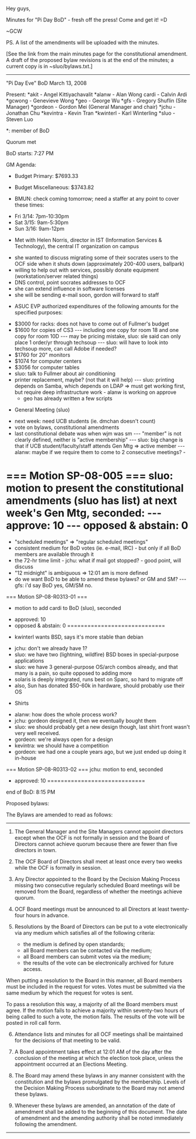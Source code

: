 Hey guys,

Minutes for "Pi Day BoD" - fresh off the press! Come and get it! =D

~GCW

PS. A list of the amendments will be uploaded with the minutes.

[See the link from the main minutes page for the constitutional amendment.
A draft of the proposed bylaw revisions is at the end of the minutes; a
current copy is in ~sluo/bylaws.txt.]

-------------------------------

"Pi Day Eve" BoD
March 13, 2008

Present:
*akit - Angel Kittiyachavalit
*alanw - Alan Wong
cardi - Calvin Ardi
*gcwong - Genevieve Wong
*geo - George Wu
*gfs - Gregory Shuflin (Site Manager)
*gordeon - Gordon Mei (General Manager and chair)
*jchu - Jonathan Chu
*kevintra - Kevin Tran
*kwinterl - Karl Winterling
*sluo - Steven Luo

*: member of BoD

Quorum met

BoD starts: 7:27 PM

GM Agenda:
* Budget Primary: $7693.33
* Budget Miscellaneous: $3743.82

* BMUN: check coming tomorrow; need a staffer at any point to cover these
times:
- Fri 3/14: 7pm-10:30pm
- Sat 3/15: 9am-5:30pm
- Sun 3/16: 9am-12pm

* Met with Helen Norris, director in IST (Information Services &
Technology), the central IT organization on campus
- she wanted to discuss migrating some of their socrates users to the OCF
side when it shuts down (approximately 200-400 users, ballpark)
- willing to help out with services, possibly donate equipment
(workstation/server related things)
- DNS control, point socrates addresses to OCF
- she can extend influence in software licenses
- she will be sending e-mail soon, gordon will forward to staff

* ASUC EVP authorized expenditures of the following amounts for the
specified purposes:
- $3000 for racks: does not have to come out of Fullmer's budget
- $1600 for copies of CS3
--- including one copy for room 18 and one copy for room 10D
--- may be pricing mistake, sluo: sle said can only place 1 order/yr
through techsoup
--- sluo: will have to look into techsoup more, can call Adobe if needed?
- $1760 for 20" monitors
- $1074 for computer centers
- $3056 for computer tables
- sluo: talk to Fullmer about air conditioning
- printer replacement, maybe? (not that it will help)
--- sluo: printing depends on Samba, which depends on LDAP
    => must get working first, but require deep infrastructure work -
alanw is working on approve
    - geo has already written a few scripts

* General Meeting (sluo)
- next week: need UCB students (ie. dmchan doesn't count)
- vote on bylaws, constitutional amendments
- last constitutional debate was when wjm was sm
--- "member" is not clearly defined, neither is "active membership" ---
sluo: big change is that if UCB student/faculty/staff attends Gen Mtg =>
active member
--- alanw: maybe if we require them to come to 2 consecutive meetings? -

=== Motion SP-08-005 ===
sluo: motion to present the constitutional amendments (sluo has list) at
next week's Gen Mtg, seconded:
--- approve: 10
--- opposed & abstain: 0
========================

- "scheduled meetings" => "regular scheduled meetings"
- consistent medium for BoD votes (ie. e-mail, IRC) - but only if all BoD
members are available through it
- the 72-hr time limit - jchu: what if mail got stopped? - good point,
will discuss
- "12 midnight" is ambiguous => 12:01 am is more defined
- do we want BoD to be able to amend these bylaws? or GM and SM?
--- gfs: i'd say BoD yes, GM/SM no.

=== Motion SP-08-R0313-01 ===
* motion to add cardi to BoD (sluo), seconded
- approved: 10
- opposed & abstain: 0
=============================

* kwinterl wants BSD, says it's more stable than debian
- jchu: don't we already have 1?
- sluo: we have two (lightning, wildfire) BSD boxes in special-purpose
applications
- sluo: we have 3 general-purpose OS/arch combos already, and that many is
a pain, so quite opposed to adding more
- solaris is deeply integrated, runs best on Sparc, so hard to migrate off
- also, Sun has donated $50-60k in hardware, should probably use their OS

* Shirts
- alanw: how does the whole process work?
- jchu: gordeon designed it, then we eventually bought them
- sluo: we should probably get a new design though, last shirt front
wasn't very well received.
- gordeon: we're always open for a design
- kevintra: we should have a competition
- gordeon: we had one a couple years ago, but we just ended up doing it
in-house

=== Motion SP-08-R0313-02 ===
jchu: motion to end, seconded
- approved: 10
=============================

end of BoD: 8:15 PM

Proposed bylaws:

The Bylaws are amended to read as follows:

- ------
1. The General Manager and the Site Managers cannot appoint directors
except when the OCF is not formally in session and the Board of
Directors cannot achieve quorum because there are fewer than five
directors in town.

2. The OCF Board of Directors shall meet at least once every two weeks
while the OCF is formally in session.

3. Any Director appointed to the Board by the Decision Making Process
missing two consecutive regularly scheduled Board meetings will be
removed from the Board, regardless of whether the meetings achieve
quorum.

4. OCF Board meetings must be announced to all Directors at least
twenty-four hours in advance.

5. Resolutions by the Board of Directors can be put to a vote
electronically via any medium which satisfies all of the following
criteria:
	
	* the medium is defined by open standards;
	* all Board members can be contacted via the medium;
	* all Board members can submit votes via the medium;
	* the results of the vote can be electronically archived for
	  future access.

When putting a resolution to the Board in this manner, all Board members
must be included in the request for votes.  Votes must be submitted via
the same medium by which the request for votes is sent.

To pass a resolution this way, a majority of all the Board members must
agree. If the motion fails to achieve a majority within seventy-two
hours of being called to such a vote, the motion fails.  The results of
the vote will be posted in roll call form.

6. Attendance lists and minutes for all OCF meetings shall be maintained
for the decisions of that meeting to be valid.

7. A Board appointment takes effect at 12:01 AM of the day after the
conclusion of the meeting at which the election took place, unless the
appointment occurred at an Elections Meeting.

8. The Board may amend these bylaws in any manner consistent with the
constitution and the bylaws promulgated by the membership.  Levels of
the Decision Making Process subordinate to the Board may not amend these
bylaws.

9. Whenever these bylaws are amended, an annotation of the date of
amendment shall be added to the beginning of this document.  The date of
amendment and the amending authority shall be noted immediately
following the amendment.
- ------
